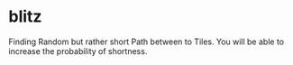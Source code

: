 # blitz
Finding Random but rather short Path between to Tiles. You will be able to increase the probability of shortness.
